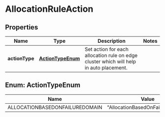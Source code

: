 # AllocationRuleAction

## Properties
Name | Type | Description | Notes
------------ | ------------- | ------------- | -------------
**actionType** | [**ActionTypeEnum**](#ActionTypeEnum) | Set action for each allocation rule on edge cluster which will help in auto placement.  | 

<a name="ActionTypeEnum"></a>
## Enum: ActionTypeEnum
Name | Value
---- | -----
ALLOCATIONBASEDONFAILUREDOMAIN | &quot;AllocationBasedOnFailureDomain&quot;

